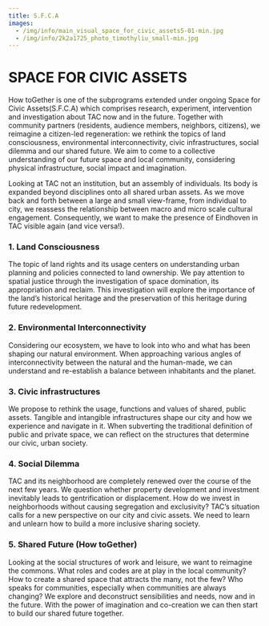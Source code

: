 ```yaml
---
title: S.F.C.A
images:
  - /img/info/main_visual_space_for_civic_assets5-01-min.jpg
  - /img/info/2k2a1725_photo_timothyliu_small-min.jpg
---
```


# SPACE FOR CIVIC ASSETS

How toGether is one of the subprograms extended under ongoing Space for Civic Assets(S.F.C.A) which comprises research, experiment, intervention and investigation about TAC now and in the future. Together with community partners (residents, audience members, neighbors, citizens), we reimagine a citizen-led regeneration: we rethink the topics of land consciousness, environmental interconnectivity, civic infrastructures, social dilemma and our shared future. We aim to come to a collective understanding of our future space and local community, considering physical infrastructure, social impact and imagination.

Looking at TAC not an institution, but an assembly of individuals. Its body is expanded beyond disciplines onto all shared urban assets. As we move back and forth between a large and small view-frame, from individual to city, we reassess the relationship between macro and micro scale cultural engagement. Consequently, we want to make the presence of Eindhoven in TAC visible again (and vice versa!).

### 1. Land Consciousness

The topic of land rights and its usage centers on understanding urban planning and policies connected to land ownership. We pay attention to spatial justice through the investigation of space domination, its appropriation and reclaim. This investigation will explore the importance of the land’s historical heritage and the preservation of this heritage during future redevelopment.

### 2. Environmental Interconnectivity

Considering our ecosystem, we have to look into who and what has been shaping our natural environment. When approaching various angles of interconnectivity between the natural and the human-made, we can understand and re-establish a balance between inhabitants and the planet.

### 3. Civic infrastructures

We propose to rethink the usage, functions and values of shared, public assets. Tangible and intangible infrastructures shape our city and how we experience and navigate in it. When subverting the traditional definition of public and private space, we can reflect on the structures that determine our civic, urban society.

### 4. Social Dilemma

TAC and its neighborhood are completely renewed over the course of the next few years. We question whether property development and investment inevitably leads to gentrification or displacement. How do we invest in neighborhoods without causing segregation and exclusivity? TAC’s situation calls for a new perspective on our city and civic assets. We need to learn and unlearn how to build a more inclusive sharing society.

### 5. Shared Future (How toGether)

Looking at the social structures of work and leisure, we want to reimagine the commons. What roles and codes are at play in the local community? How to create a shared space that attracts the many, not the few? Who speaks for communities, especially when communities are always changing? We explore and deconstruct sensibilities and needs, now and in the future. With the power of imagination and co-creation we can then start to build our shared future together.
